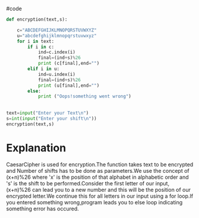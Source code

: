 #code
```python
def encryption(text,s):

    c="ABCDEFGHIJKLMNOPQRSTUVWXYZ"
    u="abcdefghijklmnopqrstuvwxyz"
    for i in text:
        if i in c:
            ind=c.index(i)
            final=(ind+s)%26
            print (c[final],end="")
        elif i in u:
            ind=u.index(i)
            final=(ind+s)%26
            print (u[final],end="")
        else:
            print ("Oops!something went wrong")
                    
        
text=input("Enter your Text\n")
s=int(input("Enter your shift\n"))
encryption(text,s)
```

# Explanation
CaesarCipher is used for encryption.The function takes text to be encrypted and Number of shifts has to be done as parameters.We use the concept of (x+n)%26 where 'x' is the position
of that alphabet in alphabetic order and 's' is the shift to be performed.Consider the first letter of our input,(x+n)%26 can lead you to a new number and this will be the position of our encrypted
letter.We continue this for all letters in our input using a for loop.If you entered something wrong,program leads you to else loop indicating something error has occured.
